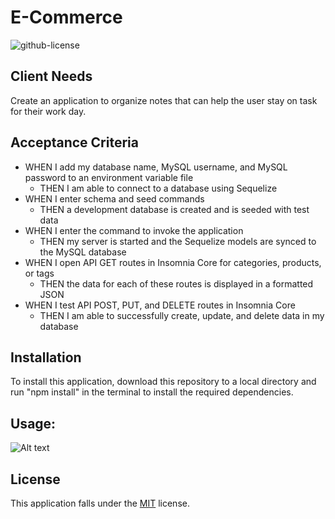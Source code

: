 # E-Commerce
![github-license](https://img.shields.io/badge/License-MIT-blue.svg)

## Client Needs
Create an application to organize notes that can help the user stay on task for their work day.

## Acceptance Criteria
- WHEN I add my database name, MySQL username, and MySQL password to an environment variable file
    - THEN I am able to connect to a database using Sequelize
- WHEN I enter schema and seed commands
    - THEN a development database is created and is seeded with test data
- WHEN I enter the command to invoke the application
    - THEN my server is started and the Sequelize models are synced to the MySQL database
- WHEN I open API GET routes in Insomnia Core for categories, products, or tags
    - THEN the data for each of these routes is displayed in a formatted JSON
- WHEN I test API POST, PUT, and DELETE routes in Insomnia Core
    - THEN I am able to successfully create, update, and delete data in my database

## Installation
To install this application, download this repository to a local directory and run "npm install" in the terminal to install the required dependencies.

## Usage:
![Alt text](Note-Taker-Mockup.png)


## License
This application falls under the [MIT](https://choosealicense.com/licenses/mit/) license.

